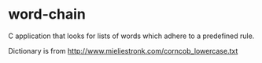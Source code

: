 # word-chain
C application that looks for lists of words which adhere to a predefined rule.

Dictionary is from http://www.mieliestronk.com/corncob_lowercase.txt